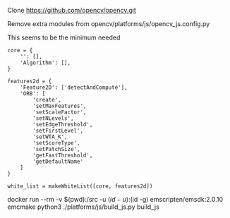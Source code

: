 Clone https://github.com/opencv/opencv.git

Remove extra modules from opencv/platforms/js/opencv_js.config.py

This seems to be the minimum needed

```
core = {
    '': [],
    'Algorithm': [],
}

features2d = {
	'Feature2D': ['detectAndCompute'],
	'ORB': [
		'create',
		'setMaxFeatures',
		'setScaleFactor',
		'setNLevels',
		'setEdgeThreshold',
		'setFirstLevel',
		'setWTA_K',
		'setScoreType',
		'setPatchSize',
		'getFastThreshold',
		'getDefaultName'
	]
}

white_list = makeWhiteList([core, features2d])

```

docker run --rm -v $(pwd):/src -u $(id -u):$(id -g) emscripten/emsdk:2.0.10 emcmake python3 ./platforms/js/build_js.py build_js
